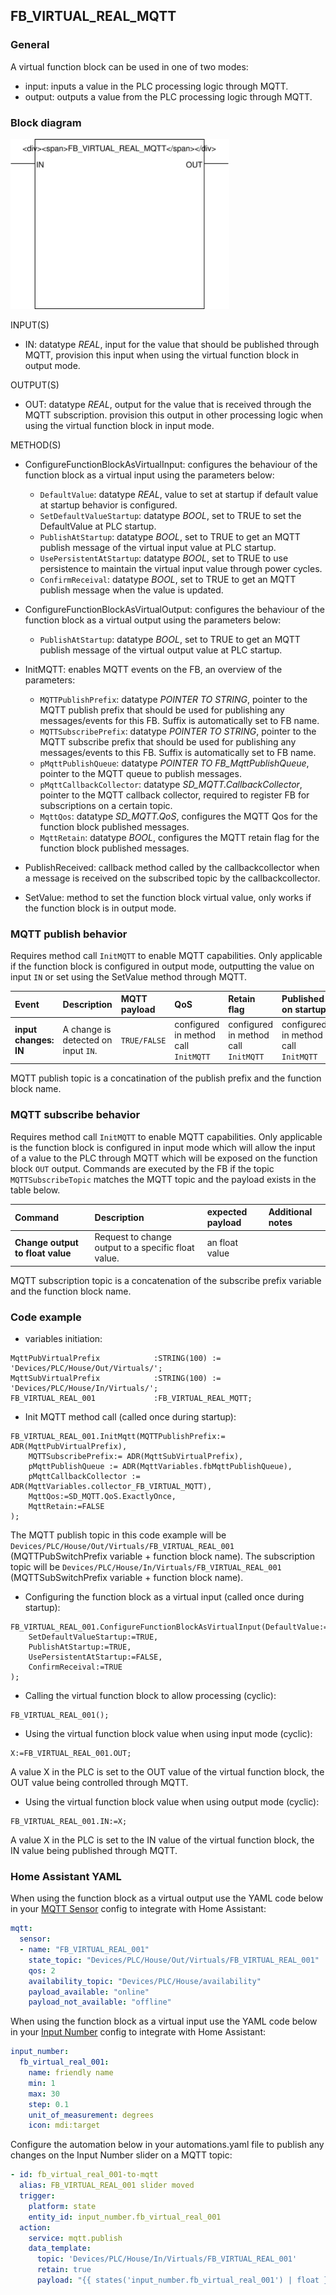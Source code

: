 ## FB_VIRTUAL_REAL_MQTT

### **General**
A virtual function block can be used in one of two modes:
- input: inputs a value in the PLC processing logic through MQTT.
- output: outputs a value from the PLC processing logic through MQTT.

### **Block diagram**

<img src="../_img/FB_VIRTUAL_REAL_MQTT.svg" width="350">

INPUT(S)
- IN: datatype *REAL*, input for the value that should be published through MQTT, provision this input when using the virtual function block in output mode.

OUTPUT(S)
- OUT: datatype *REAL*, output for the value that is received through the MQTT subscription. provision this output in other processing logic when using the virtual function block in input mode.

METHOD(S)
- ConfigureFunctionBlockAsVirtualInput: configures the behaviour of the function block as a virtual input using the parameters below:
    - `DefaultValue`: datatype *REAL*, value to set at startup if default value at startup behavior is configured.
    - `SetDefaultValueStartup`: datatype *BOOL*, set to TRUE to set the DefaultValue at PLC startup. 
    - `PublishAtStartup`: datatype *BOOL*, set to TRUE to get an MQTT publish message of the virtual input value at PLC startup.
    - `UsePersistentAtStartup`: datatype *BOOL*, set to TRUE to use persistence to maintain the virtual input value through power cycles. 
    - `ConfirmReceival`: datatype *BOOL*, set to TRUE to get an MQTT publish message when the value is updated. 

- ConfigureFunctionBlockAsVirtualOutput: configures the behaviour of the function block as a virtual output using the parameters below:
    - `PublishAtStartup`: datatype *BOOL*, set to TRUE to get an MQTT publish message of the virtual output value at PLC startup.

- InitMQTT: enables MQTT events on the FB, an overview of the parameters:
    - `MQTTPublishPrefix`: datatype *POINTER TO STRING*, pointer to the MQTT publish prefix that should be used for publishing any messages/events for this FB. Suffix is automatically set to FB name. 
    - `MQTTSubscribePrefix`: datatype *POINTER TO STRING*, pointer to the MQTT subscribe prefix that should be used for publishing any messages/events to this FB. Suffix is automatically set to FB name. 
    - `pMqttPublishQueue`: datatype *POINTER TO FB_MqttPublishQueue*, pointer to the MQTT queue to publish messages.
    - `pMqttCallbackCollector`: datatype *SD_MQTT.CallbackCollector*, pointer to the MQTT callback collector, required to register FB for subscriptions on a certain topic.
    - `MqttQos`: datatype *SD_MQTT.QoS*, configures the MQTT Qos for the function block published messages.  
    - `MqttRetain`: datatype *BOOL*, configures the MQTT retain flag for the function block published messages.
    
- PublishReceived: callback method called by the callbackcollector when a message is received on the subscribed topic by the callbackcollector.

- SetValue: method to set the function block virtual value, only works if the function block is in output mode.


### **MQTT publish behavior**
Requires method call `InitMQTT` to enable MQTT capabilities. Only applicable if the function block is configured in output mode, outputting the value on input `IN` or set using the SetValue method through MQTT.  

| Event | Description | MQTT payload | QoS | Retain flag | Published on startup |
|:-------------|:------------------|:------------------|:------------------|:--------------------------|:--------------------------|
| **input changes: IN**   | A change is detected on input `IN`. | `TRUE/FALSE` | configured in method call `InitMQTT` | configured in method call `InitMQTT` | configured in method call `InitMQTT`

MQTT publish topic is a concatination of the publish prefix and the function block name. 

### **MQTT subscribe behavior**
Requires method call `InitMQTT` to enable MQTT capabilities. Only applicable is the function block is configured in input mode which will allow the input of a value to the PLC through MQTT which will be exposed on the function block `OUT` output.
Commands are executed by the FB if the topic `MQTTSubscribeTopic` matches the MQTT topic and the payload exists in the table below.

| Command | Description | expected payload | Additional notes | 
|:-------------|:------------------|:------------------|:------------------|
| **Change output to float value** | Request to change output to a specific float value. | an float value | 

MQTT subscription topic is a concatenation of the subscribe prefix variable and the function block name. 

### **Code example**

- variables initiation:
```
MqttPubVirtualPrefix            :STRING(100) := 'Devices/PLC/House/Out/Virtuals/';
MqttSubVirtualPrefix            :STRING(100) := 'Devices/PLC/House/In/Virtuals/';
FB_VIRTUAL_REAL_001             :FB_VIRTUAL_REAL_MQTT;
```

- Init MQTT method call (called once during startup):
```
FB_VIRTUAL_REAL_001.InitMqtt(MQTTPublishPrefix:= ADR(MqttPubVirtualPrefix),				
	MQTTSubscribePrefix:= ADR(MqttSubVirtualPrefix),									
	pMqttPublishQueue := ADR(MqttVariables.fbMqttPublishQueue),						
	pMqttCallbackCollector := ADR(MqttVariables.collector_FB_VIRTUAL_MQTT),
	MqttQos:=SD_MQTT.QoS.ExactlyOnce, 
	MqttRetain:=FALSE											
);
```
The MQTT publish topic in this code example will be `Devices/PLC/House/Out/Virtuals/FB_VIRTUAL_REAL_001` (MQTTPubSwitchPrefix variable + function block name). The subscription topic will be `Devices/PLC/House/In/Virtuals/FB_VIRTUAL_REAL_001` (MQTTSubSwitchPrefix variable + function block name).


- Configuring the function block as a virtual input (called once during startup):
```
FB_VIRTUAL_REAL_001.ConfigureFunctionBlockAsVirtualInput(DefaultValue:=12.234,
    SetDefaultValueStartup:=TRUE,
    PublishAtStartup:=TRUE,
    UsePersistentAtStartup:=FALSE,
    ConfirmReceival:=TRUE
);
```

- Calling the virtual function block to allow processing (cyclic):
```
FB_VIRTUAL_REAL_001();
```

- Using the virtual function block value when using input mode (cyclic):
```
X:=FB_VIRTUAL_REAL_001.OUT;
```
A value X in the PLC is set to the OUT value of the virtual function block, the OUT value being controlled through MQTT.

- Using the virtual function block value when using output mode (cyclic):
```
FB_VIRTUAL_REAL_001.IN:=X;
```
A value X in the PLC is set to the IN value of the virtual function block, the IN value being published through MQTT.

### **Home Assistant YAML**
When using the function block as a virtual output use the YAML code below in your [MQTT Sensor](https://www.home-assistant.io/integrations/sensor.mqtt/) config to integrate with Home Assistant:

```YAML
mqtt:
  sensor:
  - name: "FB_VIRTUAL_REAL_001"
    state_topic: "Devices/PLC/House/Out/Virtuals/FB_VIRTUAL_REAL_001"
    qos: 2  
    availability_topic: "Devices/PLC/House/availability"
    payload_available: "online"
    payload_not_available: "offline"
```

When using the function block as a virtual input use the YAML code below in your [Input Number](https://www.home-assistant.io/integrations/input_number/) config to integrate with Home Assistant: 

```YAML
input_number:
  fb_virtual_real_001:
    name: friendly name
    min: 1
    max: 30
    step: 0.1
    unit_of_measurement: degrees
    icon: mdi:target
```

Configure the automation below in your automations.yaml file to publish any changes on the Input Number slider on a MQTT topic:

```YAML
- id: fb_virtual_real_001-to-mqtt
  alias: FB_VIRTUAL_REAL_001 slider moved
  trigger:
    platform: state
    entity_id: input_number.fb_virtual_real_001
  action:
    service: mqtt.publish
    data_template:
      topic: 'Devices/PLC/House/In/Virtuals/FB_VIRTUAL_REAL_001'
      retain: true
      payload: "{{ states('input_number.fb_virtual_real_001') | float }}"
```